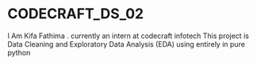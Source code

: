 # CODECRAFT_DS_02
I Am Kifa Fathima . currently an intern at codecraft infotech 
This project is  Data Cleaning and Exploratory Data Analysis (EDA) using entirely in pure python
